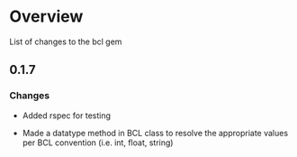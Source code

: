 # Overview

List of changes to the bcl gem

## 0.1.7

### Changes

* Added rspec for testing

* Made a datatype method in BCL class to resolve the appropriate values per BCL convention (i.e. int, float, string)


